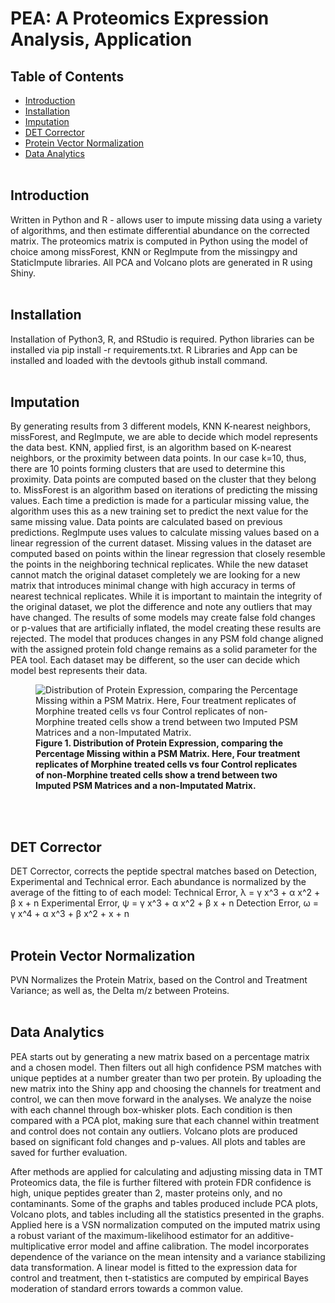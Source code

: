 # PEA: A Proteomics Expression Analysis, Application

## Table of Contents
* [Introduction](#introduction)
* [Installation](#installation)
* [Imputation](#imputation)
* [DET Corrector](#detcorrector)
* [Protein Vector Normalization](#pvn)
* [Data Analytics](#dataanalytics)
<br><br>

## Introduction <a name="introduction"></a>
Written in Python and R - allows user to impute missing data using a variety of algorithms, and then estimate differential abundance on the corrected matrix. The proteomics matrix is computed in Python using the model of choice among missForest, KNN or RegImpute from the missingpy and StaticImpute libraries. All PCA and Volcano plots are generated in R using Shiny.
<br><br>

## Installation <a name="installation"></a>
Installation of Python3, R, and RStudio is required.
Python libraries can be installed via pip install -r requirements.txt.
R Libraries and App can be installed and loaded with the devtools github install command.
<br><br>

## Imputation <a name="imputation"></a>
By generating results from 3 different models, KNN K-nearest neighbors, missForest, and RegImpute, we are able to decide which model represents the data best. KNN, applied first, is an algorithm based on K-nearest neighbors, or the proximity between data points. In our case k=10, thus, there are 10 points forming clusters that are used to determine this proximity. Data points are computed based on the cluster that they belong to. MissForest is an algorithm based on iterations of predicting the missing values. Each time a prediction is made for a particular missing value, the algorithm uses this as a new training set to predict the next value for the same missing value. Data points are calculated based on previous predictions. RegImpute uses values to calculate missing values based on a linear regression of the current dataset. Missing values in the dataset are computed based on points within the linear regression that closely resemble the points in the neighboring technical replicates. While the new dataset cannot match the original dataset completely we are looking for a new matrix that introduces minimal change with high accuracy in terms of nearest technical replicates. While it is important to maintain the integrity of the original dataset, we plot the difference and note any outliers that may have changed. The results of some models may create false fold changes or p-values that are artificially inflated, the model creating these results are rejected. The model that produces changes in any PSM fold change aligned with the assigned protein fold change remains as a solid parameter for the PEA tool. Each dataset may be different, so the user can decide which model best represents their data.
<figure>
	<img src="Figures/Imputation_Volcano.tiff" alt="Distribution of Protein Expression, comparing the Percentage Missing within a PSM Matrix. Here, Four treatment replicates of Morphine treated cells vs four Control replicates of non-Morphine treated cells show a trend between two Imputed PSM Matrices and a non-Imputated Matrix.">
	<figcaption><strong>Figure 1. Distribution of Protein Expression, comparing the Percentage Missing within a PSM Matrix. Here, Four treatment replicates of Morphine treated cells vs four Control replicates of non-Morphine treated cells show a trend between two Imputed PSM Matrices and a non-Imputated Matrix.</strong></figcaption>
</figure>
<br><br>

## DET Corrector <a name="detcorrector"></a>
DET Corrector, corrects the peptide spectral matches based on Detection, Experimental and Technical error. Each abundance is normalized by the average of the fitting to of each model:
Technical Error, &lambda; = &gamma; x^3 + &alpha; x^2 + &beta; x + n
Experimental Error, &psi; = &gamma; x^3 + &alpha; x^2 + &beta; x + n
Detection Error, &omega; = &gamma; x^4 + &alpha; x^3 + &beta; x^2 + x + n
<br><br>

## Protein Vector Normalization <a name="pvn"></a>
PVN Normalizes the Protein Matrix, based on the Control and Treatment Variance; as well as, the Delta m/z between Proteins.
<br><br>

## Data Analytics <a name="dataanalytics"></a>
PEA starts out by generating a new matrix based on a percentage matrix and a chosen model. Then filters out all high confidence PSM matches with unique peptides at a number greater than two per protein. By uploading the new matrix into the Shiny app and choosing the channels for treatment and control, we can then move forward in the analyses. We analyze the noise with each channel through box-whisker plots. Each condition is then compared with a PCA plot, making sure that each channel within treatment and control does not contain any outliers. Volcano plots are produced based on significant fold changes and p-values. All plots and tables are saved for further evaluation.

After methods are applied for calculating and adjusting missing data in TMT Proteomics data, the file is further filtered with protein FDR confidence is high, unique peptides greater than 2, master proteins only, and no contaminants. Some of the graphs and tables produced include PCA plots, Volcano plots, and tables including all the statistics presented in the graphs. Applied here is a VSN normalization computed on the imputed matrix using a robust variant of the maximum-likelihood estimator for an additive-multiplicative error model and affine calibration. The model incorporates dependence of the variance on the mean intensity and a variance stabilizing data transformation. A linear model is fitted to the expression data for control and treatment, then t-statistics are computed by empirical Bayes moderation of standard errors towards a common value.
<br><br>